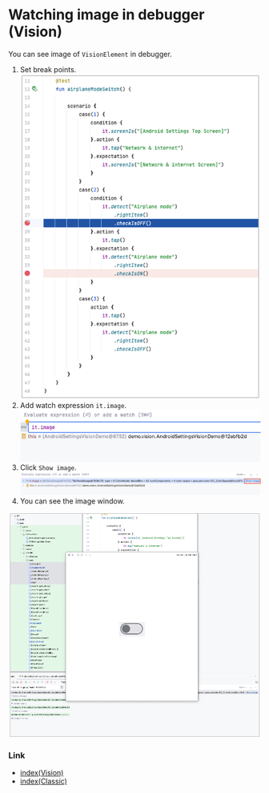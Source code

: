 # Watching image in debugger (Vision)

You can see image of `VisionElement` in debugger.

1. Set break points. <br>![](_images/debugger_set_break_point.png)
2. Add watch expression `it.image`. <br>![](_images/debugger_add_watch.png)
3. Click `Show image`. <br>![](_images/debugger_show_image.png)
4. You can see the image window.

![](_images/debugger_image_window.png)

### Link

- [index(Vision)](../../../index.md)
- [index(Classic)](../../../classic/index.md)


